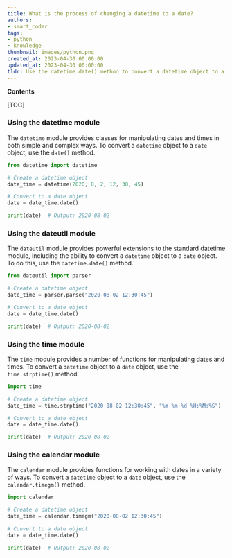 ```yaml
---
title: What is the process of changing a datetime to a date?
authors:
- smart_coder
tags:
- python
- knowledge
thumbnail: images/python.png
created_at: 2023-04-30 00:00:00
updated_at: 2023-04-30 00:00:00
tldr: Use the datetime.date() method to convert a datetime object to a date object.
---
```


**Contents**

[TOC]

### Using the datetime module

The `datetime` module provides classes for manipulating dates and times in both simple and complex ways. To convert a `datetime` object to a `date` object, use the `date()` method.

```python
from datetime import datetime

# Create a datetime object
date_time = datetime(2020, 8, 2, 12, 30, 45)

# Convert to a date object
date = date_time.date()

print(date)  # Output: 2020-08-02
```

### Using the dateutil module

The `dateutil` module provides powerful extensions to the standard datetime module, including the ability to convert a `datetime` object to a `date` object. To do this, use the `datetime.date()` method.

```python
from dateutil import parser

# Create a datetime object
date_time = parser.parse("2020-08-02 12:30:45")

# Convert to a date object
date = date_time.date()

print(date)  # Output: 2020-08-02
```

### Using the time module

The `time` module provides a number of functions for manipulating dates and times. To convert a `datetime` object to a `date` object, use the `time.strptime()` method.

```python
import time

# Create a datetime object
date_time = time.strptime("2020-08-02 12:30:45", "%Y-%m-%d %H:%M:%S")

# Convert to a date object
date = date_time.date()

print(date)  # Output: 2020-08-02
```

### Using the calendar module

The `calendar` module provides functions for working with dates in a variety of ways. To convert a `datetime` object to a `date` object, use the `calendar.timegm()` method.

```python
import calendar

# Create a datetime object
date_time = calendar.timegm("2020-08-02 12:30:45")

# Convert to a date object
date = date_time.date()

print(date)  # Output: 2020-08-02
```
